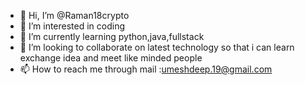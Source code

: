 - 👋 Hi, I’m @Raman18crypto
- 👀 I’m interested in coding
- 🌱 I’m currently learning python,java,fullstack
- 💞️ I’m looking to collaborate on latest technology so that i can learn exchange idea and meet like minded people
- 📫 How to reach me through mail :umeshdeep.19@gmail.com

<!---
Raman18crypto/Raman18crypto is a ✨ special ✨ repository because its `README.md` (this file) appears on your GitHub profile.
You can click the Preview link to take a look at your changes.
--->
